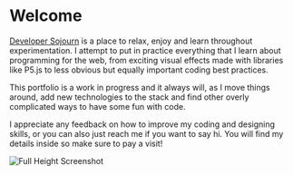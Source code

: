 # Welcome

[Developer Sojourn](https://developersojourn.site) is a place to relax, enjoy and learn throughout experimentation. I attempt to put in practice everything that I learn about programming for the web, from exciting visual effects made with libraries like P5.js to less obvious but equally important coding best practices.

This portfolio is a work in progress and it always will, as I move things around, add new technologies to the stack and find other overly complicated ways to have some fun with code.

I appreciate any feedback on how to improve my coding and designing skills, or you can also just reach me if you want to say hi. You will find my details inside so make sure to pay a visit!

![Full Height Screenshot](developer-sojourn.png)
